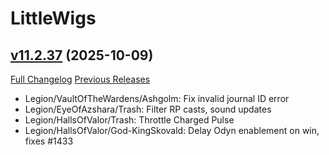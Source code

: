 # LittleWigs

## [v11.2.37](https://github.com/BigWigsMods/LittleWigs/tree/v11.2.37) (2025-10-09)
[Full Changelog](https://github.com/BigWigsMods/LittleWigs/compare/v11.2.36...v11.2.37) [Previous Releases](https://github.com/BigWigsMods/LittleWigs/releases)

- Legion/VaultOfTheWardens/Ashgolm: Fix invalid journal ID error  
- Legion/EyeOfAzshara/Trash: Filter RP casts, sound updates  
- Legion/HallsOfValor/Trash: Throttle Charged Pulse  
- Legion/HallsOfValor/God-KingSkovald: Delay Odyn enablement on win, fixes #1433  

